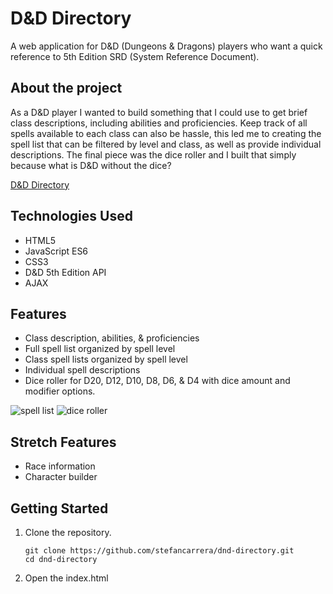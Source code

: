 # D&D Directory

A web application for D&D (Dungeons & Dragons) players who want a quick reference to 5th Edition SRD (System Reference Document). 

## About the project
As a D&D player I wanted to build something that I could use to get brief class descriptions, including abilities and proficiencies. Keep track of all spells available to each class can also be hassle, this led me to creating the spell list that can be filtered by level and class, as well as provide individual descriptions. The final piece was the dice roller and I built that simply because what is D&D without the dice?

[D&D Directory](https://stefancarrera.github.io/dnd-directory/)

## Technologies Used
-	HTML5
-	JavaScript ES6
-	CSS3
-	D&D 5th Edition API
-	AJAX

## Features
-	Class description, abilities, & proficiencies
-	Full spell list organized by spell level
-	Class spell lists organized by spell level
-	Individual spell descriptions
-	Dice roller for D20, D12, D10, D8, D6, & D4 with dice amount and modifier options.

![spell list](https://user-images.githubusercontent.com/53131688/128393722-499695d1-6f49-4448-b3c1-3a1b71c50572.gif)
![dice roller](https://user-images.githubusercontent.com/53131688/128393687-6c3ff4ea-442e-47f1-bf31-03e74600ef21.gif)

## Stretch Features
-	Race information
-	Character builder

## Getting Started
1. Clone the repository.
    ```shell
    git clone https://github.com/stefancarrera/dnd-directory.git
    cd dnd-directory
    ```
2. Open the index.html

